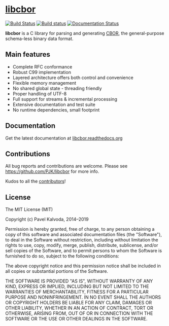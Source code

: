 # [libcbor](https://github.com/PJK/libcbor)

[![Build Status](https://travis-ci.org/PJK/libcbor.svg?branch=master)](https://travis-ci.org/PJK/libcbor)
[![Build status](https://ci.appveyor.com/api/projects/status/8kkmvmefelsxp5u2?svg=true)](https://ci.appveyor.com/project/PJK/libcbor)
[![Documentation Status](https://readthedocs.org/projects/libcbor/badge/?version=latest)](https://readthedocs.org/projects/libcbor/?badge=latest)

**libcbor** is a C library for parsing and generating [CBOR](http://tools.ietf.org/html/rfc7049), the general-purpose schema-less binary data format.

## Main features
 - Complete RFC conformance
 - Robust C99 implementation
 - Layered architecture offers both control and convenience
 - Flexible memory management
 - No shared global state - threading friendly
 - Proper handling of UTF-8
 - Full support for streams & incremental processing
 - Extensive documentation and test suite
 - No runtime dependencies, small footprint

## Documentation
Get the latest documentation at [libcbor.readthedocs.org](http://libcbor.readthedocs.org/)

## Contributions

All bug reports and contributions are welcome. Please see https://github.com/PJK/libcbor for more info.

Kudos to all the [contributors](https://github.com/PJK/libcbor/graphs/contributors)!

## License
The MIT License (MIT)

Copyright (c) Pavel Kalvoda, 2014–2019

Permission is hereby granted, free of charge, to any person obtaining a copy
of this software and associated documentation files (the "Software"), to deal
in the Software without restriction, including without limitation the rights
to use, copy, modify, merge, publish, distribute, sublicense, and/or sell
copies of the Software, and to permit persons to whom the Software is
furnished to do so, subject to the following conditions:

The above copyright notice and this permission notice shall be included in all
copies or substantial portions of the Software.

THE SOFTWARE IS PROVIDED "AS IS", WITHOUT WARRANTY OF ANY KIND, EXPRESS OR
IMPLIED, INCLUDING BUT NOT LIMITED TO THE WARRANTIES OF MERCHANTABILITY,
FITNESS FOR A PARTICULAR PURPOSE AND NONINFRINGEMENT. IN NO EVENT SHALL THE
AUTHORS OR COPYRIGHT HOLDERS BE LIABLE FOR ANY CLAIM, DAMAGES OR OTHER
LIABILITY, WHETHER IN AN ACTION OF CONTRACT, TORT OR OTHERWISE, ARISING FROM,
OUT OF OR IN CONNECTION WITH THE SOFTWARE OR THE USE OR OTHER DEALINGS IN THE
SOFTWARE.
